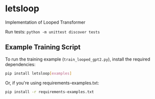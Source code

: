 # letsloop
Implementation of Looped Transformer

Run tests:
`python -m unittest discover tests`

## Example Training Script
To run the training example (`train_looped_gpt2.py`), install the required dependencies:

```bash
pip install letsloop[examples]
```

Or, if you're using requirements-examples.txt:

```bash
pip install -r requirements-examples.txt
```
